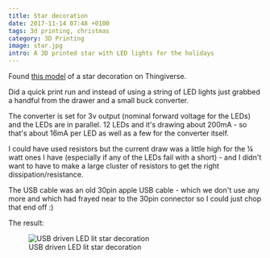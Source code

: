 ```yaml
---
title: Star decoration
date: 2017-11-14 07:48 +0100
tags: 3d printing, christmas
category: 3D Printing
image: star.jpg
intro: A 3D printed star with LED lights for the holidays
---
```


Found [this model](https://www.thingiverse.com/thing:39085) of a star decoration on Thingiverse.

Did a quick print run and instead of using a string of LED lights just grabbed a handful from the drawer and a small buck converter.

The converter is set for 3v output (nominal forward voltage for the LEDs) and the LEDs are in parallel. 12 LEDs and it's drawing about 200mA - so that's about 16mA per LED as well as a few for the converter itself.

I could have used resistors but the current draw was a little high for the &frac14; watt ones I have (especially if any of the LEDs fail with a short) - and I didn't want to have to make a large cluster of resistors to get the right dissipation/resistance.

The USB cable was an old 30pin apple USB cable - which we don't use any more and which had frayed near to the 30pin connector so I could just chop that end off :)

The result:

<figure class="figure w-100 text-center">
    <img class="figure-img img-fluid rounded" src="/images/posts/2017/11/star.jpg" title="USB driven LED lit star decoration" alt="USB driven LED lit star decoration"/>
    <figcaption class="figure-caption">USB driven LED lit star decoration</figcaption>
</figure>
